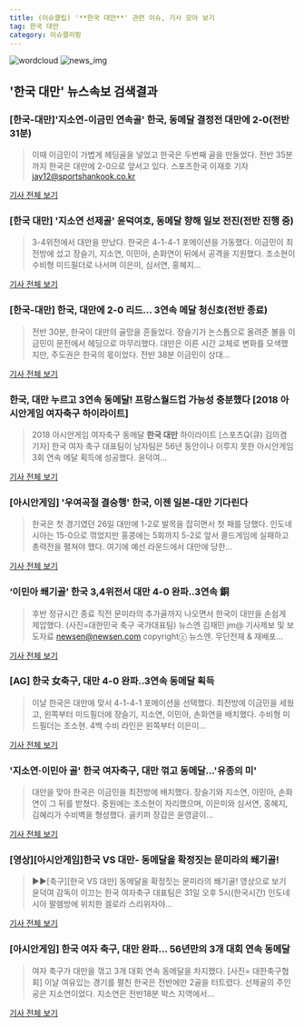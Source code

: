 ```yaml
---
title: (이슈클립) '**한국 대만**' 관련 이슈, 기사 모아 보기
tag: 한국 대만
category: 이슈클리핑
---
```

![wordcloud](https://s3.ap-northeast-2.amazonaws.com/lyrics101-wordcloud/2018-08-31-1535710305.png)
![news_img](https://user-images.githubusercontent.com/42597476/44507050-1206f400-a6e4-11e8-8d98-7ffbfebb353f.png)
## **'**한국 대만**'** 뉴스속보 검색결과
### [한국-대만]'지소연-이금민 연속골' 한국, 동메달 결정전 대만에 2-0(전반 31분)

>이때 이금민이 가볍게 헤딩골을 넣었고 한국은 두번째 골을 만들었다. 전반 35분까지 한국은 대만에 2-0으로 앞서고 있다. 스포츠한국 이재호 기자 jay12@sportshankook.co.kr

<a href="http://sports.hankooki.com/lpage/soccer/201808/sp2018083117355898040.htm" target="_blank">기사 전체 보기</a>

### [**한국 대만**] '지소연 선제골' 윤덕여호, 동메달 향해 일보 전진(전반 진행 중)

>3-4위전에서 대만을 만났다. 한국은 4-1-4-1 포메이션을 가동했다. 이금민이 최전방에 섰고 장슬기, 지소연, 이민아, 손화연이 뒤에서 공격을 지원했다. 조소현이 수비형 미드필더로 나서며 이은미, 심서연, 홍혜지...

<a href="http://www.interfootball.co.kr/news/articleView.html?idxno=237404" target="_blank">기사 전체 보기</a>

### [한국-대만] 한국, 대만에 2-0 리드... 3연속 메달 청신호(전반 종료)

>전반 30분, 한국이 대만의 골망을 흔들었다. 장슬기가 논스톱으로 올려준 볼을 이금민이 문전에서 헤딩으로 마무리했다. 대만은 이른 시간 교체로 변화를 모색했지만, 주도권은 한국의 몫이었다. 전반 38분 이금민이 상대...

<a href="http://www.sportalkorea.com/news/view.php?gisa_uniq=2018083117272302&section_code=10&cp=se&gomb=1" target="_blank">기사 전체 보기</a>

### 한국, 대만 누르고 3연속 동메달! 프랑스월드컵 가능성 충분했다 [2018 아시안게임 여자축구 하이라이트]

>2018 아시안게임 여자축구 동메달 **한국 대만** 하이라이트 [스포츠Q(큐) 김의겸 기자] 한국 여자 축구 대표팀이 남자팀은 56년 동안이나 이루지 못한 아시안게임 3회 연속 메달 획득에 성공했다. 윤덕여...

<a href="http://www.sportsq.co.kr/news/articleView.html?idxno=300936" target="_blank">기사 전체 보기</a>

### [아시안게임] '우여곡절 결승행' 한국, 이젠 일본-대만 기다린다

>한국은 첫 경기였던 26일 대만에 1-2로 발목을 잡히면서 첫 패를 당했다. 인도네시아는 15-0으로 꺾었지만 홍콩에는 5회까지 5-2로 앞서 콜드게임에 실패하고 총력전을 펼쳐야 했다. 여기에 예선 라운드에서 대만에 당한...

<a href="http://www.spotvnews.co.kr/?mod=news&act=articleView&idxno=234217" target="_blank">기사 전체 보기</a>

### ‘이민아 쐐기골’ 한국 3,4위전서 대만 4-0 완파..3연속 銅

>후반 정규시간 종료 직전 문미라의 추가골까지 나오면서 한국이 대만을 손쉽게 제압했다. (사진=대한민국 축구 국가대표팀) 뉴스엔 김재민 jm@ 기사제보 및 보도자료 newsen@newsen.com copyrightⓒ 뉴스엔. 무단전재 & 재배포...

<a href="http://www.newsen.com/news_view.php?uid=201808311843020632" target="_blank">기사 전체 보기</a>

### [AG] 한국 女축구, 대만 4-0 완파..3연속 동메달 획득

>이날 한국은 대만에 맞서 4-1-4-1 포메이션을 선택했다. 최전방에 이금민을 세웠고, 왼쪽부터 미드필더에 장슬기, 지소연, 이민아, 손화연을 배치했다. 수비형 미드필더는 조소현. 4백 수비 라인은 왼쪽부터 이은미...

<a href="http://star.mt.co.kr/stview.php?no=2018083115524640506" target="_blank">기사 전체 보기</a>

### '지소연·이민아 골' 한국 여자축구, 대만 꺾고 동메달…'유종의 미'

>대만을 맞아 한국은 이금민을 최전방에 배치했다. 장슬기와 지소연, 이민아, 손화연이 그 뒤를 받쳤다. 중원에는 조소현이 자리했으며, 이은미와 심서연, 홍혜지, 김혜리가 수비벽을 형성했다. 골키퍼 장갑은 윤영글이...

<a href="http://stoo.asiae.co.kr/news/naver_view.htm?idxno=2018083118520400300" target="_blank">기사 전체 보기</a>

### [영상][아시안게임]한국 VS 대만- 동메달을 확정짓는 문미라의 쐐기골!

>▶▶[축구][한국 VS 대만] 동메달을 확정짓는 문미라의 쐐기골! 영상으로 보기 윤덕여 감독이 이끄는 한국 여자축구 대표팀은 31일 오후 5시(한국시간) 인도네시아 팔렘방에 위치한 겔로라 스리위자야...

<a href="https://programs.sbs.co.kr/sports/ag2018/article/56053/S10009194191" target="_blank">기사 전체 보기</a>

### [아시안게임] 한국 여자 축구, 대만 완파... 56년만의 3개 대회 연속 동메달

>여자 축구가 대만을 꺾고 3개 대회 연속 동메달을 차지했다. [사진= 대한축구협회] 이날 여유있는 경기를 펼친 한국은 전반에만 2골을 터트렸다. 선제골의 주인공은 지소연이었다. 지소연은 전반18분 박스 지역에서...

<a href="http://www.newspim.com/news/view/20180831000437" target="_blank">기사 전체 보기</a>


